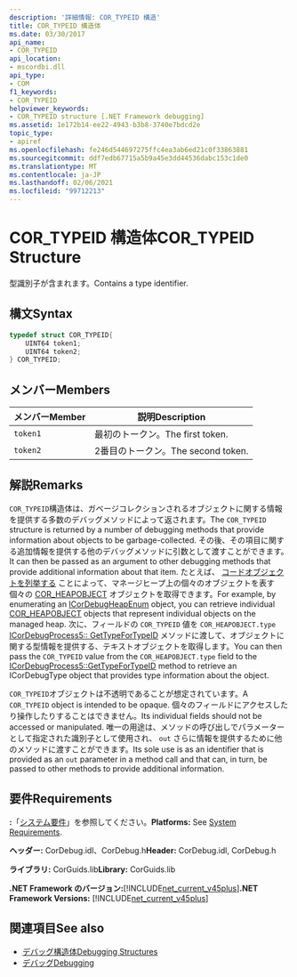 ```yaml
---
description: '詳細情報: COR_TYPEID 構造'
title: COR_TYPEID 構造体
ms.date: 03/30/2017
api_name:
- COR_TYPEID
api_location:
- mscordbi.dll
api_type:
- COM
f1_keywords:
- COR_TYPEID
helpviewer_keywords:
- COR_TYPEID structure [.NET Framework debugging]
ms.assetid: 1e172b14-ee22-4943-b3b8-3740e7bdcd2e
topic_type:
- apiref
ms.openlocfilehash: fe246d544697275ffc4ea3ab6ed21c0f33863881
ms.sourcegitcommit: ddf7edb67715a5b9a45e3dd44536dabc153c1de0
ms.translationtype: MT
ms.contentlocale: ja-JP
ms.lasthandoff: 02/06/2021
ms.locfileid: "99712213"
---
```

# <a name="cor_typeid-structure"></a><span data-ttu-id="e458f-103">COR_TYPEID 構造体</span><span class="sxs-lookup"><span data-stu-id="e458f-103">COR_TYPEID Structure</span></span>

<span data-ttu-id="e458f-104">型識別子が含まれます。</span><span class="sxs-lookup"><span data-stu-id="e458f-104">Contains a type identifier.</span></span>  
  
## <a name="syntax"></a><span data-ttu-id="e458f-105">構文</span><span class="sxs-lookup"><span data-stu-id="e458f-105">Syntax</span></span>  
  
```cpp  
typedef struct COR_TYPEID{  
    UINT64 token1;  
    UINT64 token2;  
} COR_TYPEID;  
```  
  
## <a name="members"></a><span data-ttu-id="e458f-106">メンバー</span><span class="sxs-lookup"><span data-stu-id="e458f-106">Members</span></span>  
  
|<span data-ttu-id="e458f-107">メンバー</span><span class="sxs-lookup"><span data-stu-id="e458f-107">Member</span></span>|<span data-ttu-id="e458f-108">説明</span><span class="sxs-lookup"><span data-stu-id="e458f-108">Description</span></span>|  
|------------|-----------------|  
|`token1`|<span data-ttu-id="e458f-109">最初のトークン。</span><span class="sxs-lookup"><span data-stu-id="e458f-109">The first token.</span></span>|  
|`token2`|<span data-ttu-id="e458f-110">2番目のトークン。</span><span class="sxs-lookup"><span data-stu-id="e458f-110">The second token.</span></span>|  
  
## <a name="remarks"></a><span data-ttu-id="e458f-111">解説</span><span class="sxs-lookup"><span data-stu-id="e458f-111">Remarks</span></span>  

 <span data-ttu-id="e458f-112">`COR_TYPEID`構造体は、ガベージコレクションされるオブジェクトに関する情報を提供する多数のデバッグメソッドによって返されます。</span><span class="sxs-lookup"><span data-stu-id="e458f-112">The `COR_TYPEID` structure is returned by a number of debugging methods that provide information about objects to be garbage-collected.</span></span> <span data-ttu-id="e458f-113">その後、その項目に関する追加情報を提供する他のデバッグメソッドに引数として渡すことができます。</span><span class="sxs-lookup"><span data-stu-id="e458f-113">It can then be passed as an argument to other debugging methods that provide additional information about that item.</span></span> <span data-ttu-id="e458f-114">たとえば、 [コードオブジェクトを列挙する](icordebugheapenum-interface.md) ことによって、マネージヒープ上の個々のオブジェクトを表す個々の [COR_HEAPOBJECT](cor-heapobject-structure.md) オブジェクトを取得できます。</span><span class="sxs-lookup"><span data-stu-id="e458f-114">For example, by enumerating an [ICorDebugHeapEnum](icordebugheapenum-interface.md) object, you can retrieve individual [COR_HEAPOBJECT](cor-heapobject-structure.md) objects that represent individual objects on the managed heap.</span></span> <span data-ttu-id="e458f-115">次に、フィールドの `COR_TYPEID` 値を `COR_HEAPOBJECT.type` [ICorDebugProcess5:: GetTypeForTypeID](icordebugprocess5-gettypefortypeid-method.md) メソッドに渡して、オブジェクトに関する型情報を提供する、テキストオブジェクトを取得します。</span><span class="sxs-lookup"><span data-stu-id="e458f-115">You can then pass the `COR_TYPEID` value from the `COR_HEAPOBJECT.type` field to the [ICorDebugProcess5::GetTypeForTypeID](icordebugprocess5-gettypefortypeid-method.md) method to retrieve an ICorDebugType object that provides type information about the object.</span></span>  
  
 <span data-ttu-id="e458f-116">`COR_TYPEID`オブジェクトは不透明であることが想定されています。</span><span class="sxs-lookup"><span data-stu-id="e458f-116">A `COR_TYPEID` object is intended to be opaque.</span></span> <span data-ttu-id="e458f-117">個々のフィールドにアクセスしたり操作したりすることはできません。</span><span class="sxs-lookup"><span data-stu-id="e458f-117">Its individual fields should not be accessed or manipulated.</span></span> <span data-ttu-id="e458f-118">唯一の用途は、メソッドの呼び出しでパラメーターとして指定された識別子として使用され、 `out` さらに情報を提供するために他のメソッドに渡すことができます。</span><span class="sxs-lookup"><span data-stu-id="e458f-118">Its sole use is as an identifier that is provided as an `out` parameter in a method call and that can, in turn, be passed to other methods to provide additional information.</span></span>  
  
## <a name="requirements"></a><span data-ttu-id="e458f-119">要件</span><span class="sxs-lookup"><span data-stu-id="e458f-119">Requirements</span></span>  

 <span data-ttu-id="e458f-120">**:**「[システム要件](../../get-started/system-requirements.md)」を参照してください。</span><span class="sxs-lookup"><span data-stu-id="e458f-120">**Platforms:** See [System Requirements](../../get-started/system-requirements.md).</span></span>  
  
 <span data-ttu-id="e458f-121">**ヘッダー:** CorDebug.idl、CorDebug.h</span><span class="sxs-lookup"><span data-stu-id="e458f-121">**Header:** CorDebug.idl, CorDebug.h</span></span>  
  
 <span data-ttu-id="e458f-122">**ライブラリ:** CorGuids.lib</span><span class="sxs-lookup"><span data-stu-id="e458f-122">**Library:** CorGuids.lib</span></span>  
  
 <span data-ttu-id="e458f-123">**.NET Framework のバージョン:**[!INCLUDE[net_current_v45plus](../../../../includes/net-current-v45plus-md.md)]</span><span class="sxs-lookup"><span data-stu-id="e458f-123">**.NET Framework Versions:** [!INCLUDE[net_current_v45plus](../../../../includes/net-current-v45plus-md.md)]</span></span>  
  
## <a name="see-also"></a><span data-ttu-id="e458f-124">関連項目</span><span class="sxs-lookup"><span data-stu-id="e458f-124">See also</span></span>

- [<span data-ttu-id="e458f-125">デバッグ構造体</span><span class="sxs-lookup"><span data-stu-id="e458f-125">Debugging Structures</span></span>](debugging-structures.md)
- [<span data-ttu-id="e458f-126">デバッグ</span><span class="sxs-lookup"><span data-stu-id="e458f-126">Debugging</span></span>](index.md)
